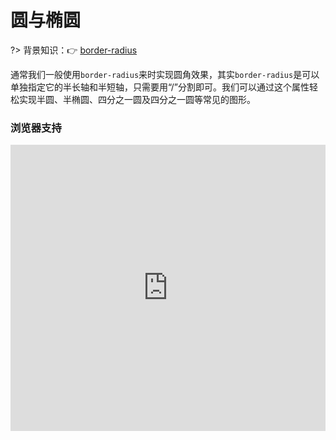 
# 圆与椭圆

?> 背景知识：:point_right: [border-radius](https://developer.mozilla.org/zh-CN/docs/Web/CSS/border-radius)

通常我们一般使用`border-radius`来时实现圆角效果，其实`border-radius`是可以单独指定它的半长轴和半短轴，只需要用“/”分割即可。我们可以通过这个属性轻松实现半圆、半椭圆、四分之一圆及四分之一圆等常见的图形。

<vuep template="#ellipse"></vuep>

<script v-pre type="text/x-template" id="ellipse">
<style>
  main{
    width: 100%;
    padding: 60px 0;
    display: flex;
    flex-wrap: wrap;
    justify-content: space-around;
  }
  div{
    width: 200px; height: 150px;
    background: #b4a078;
    margin-bottom: 30px;
  }
  .ellipse:nth-of-type(1){
    width: 300px; height: 150px; 
    border-radius: 50% / 100% 100% 0 0;
  }
  .ellipse:nth-of-type(2){
    width: 150px; height: 150px;
    border-radius: 100% 0 0 0;
  }
  .ellipse:nth-of-type(3){
    border-radius: 50% / 100% 100% 0 0;
  }
  .ellipse:nth-of-type(4){
    width: 100px;
    border-radius: 100% 0 0 0;
  }
  .ellipse:nth-of-type(5){
    width: 300px;
    border-radius: 50% / 0 100%;
  }
  .ellipse:nth-of-type(6){
    width: 300px;
    border-radius: 50% / 100% 0;
  }
</style>
<template>
  <main>
    <div class="ellipse"></div>
    <div class="ellipse"></div>
    <div class="ellipse"></div>
    <div class="ellipse"></div>
    <div class="ellipse"></div>
    <div class="ellipse"></div>
  </main>
</template>
<script>  
</script>
</script>

### 浏览器支持

<iframe src="https://caniuse.bitsofco.de/embed/index.html?feat=border-radius&amp;periods=future_1,current,past_1,past_2,past_3&amp;accessible-colours=false" frameborder="0" width="100%" height="458px"></iframe>
